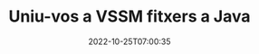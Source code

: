 ---
############################# Static ############################
layout: "auto-gen-merger"
date: 2022-10-25T07:00:35
draft: false
otherformats: dotm dotx epub html mht mhtml odp ods odt one otp ott pdf pps ppsx ppt

############################# Head ############################
head_title: "Uniu-vos a fitxers VSSM mitjançant l'API de fusió de documents Java i J2SE"
head_description: "Uniu diversos fitxers VSSM a Java mitjançant l'API de fusió de documents amb totes les dades, estil i format com a documents font."

############################# Header ############################
title: "Uniu-vos a VSSM fitxers a Java"
description: "Uniu-vos a VSSM amb unes quantes línies de codi Java."
bg_image: "https://cms.admin.containerize.com/templates/aspose/App_Themes/V3/images/bg/header1.png"
bg_overlay: false
button:
    enable: true
    icon: "fas fa-arrow-down"
    label: "Baixeu la prova gratuïta"
    link: "https://downloads.groupdocs.com/merger/java"

############################# SubMenu ############################
submenu:
    enable: true

    left:
        img_alt: "GroupDocs.Merger for Java"
        image: "https://cms.admin.containerize.com/templates/groupdocs/images/product-logos/90x90-noborder/groupdocs-merger-java.png"
        product: "GroupDocs.Merger"
        platform: "Java"

    middle:
        button:

            # button loop
            - link: "https://apireference.groupdocs.com/merger/java"
              text: "Referència de l'API"

            # button loop
            - link: "https://github.com/groupdocs-merger"
              text: "Exemples de codi"

            # button loop
            - link: "https://products.groupdocs.app/merger/family"
              text: "Demostracions en directe"

            # button loop
            - link: "https://purchase.groupdocs.com/pricing/merger/java"
              text: "Preus"

    right:
        link_download: "https://downloads.groupdocs.com/merger"
        link_learn: "https://docs.groupdocs.com/merger/java"
        link_buy: "https://purchase.groupdocs.com"

############################# About ############################
about:
    enable: true
    title: "Sobre l'API GroupDocs.Merger for Java"
    content: |
        [GroupDocs.Merger for Java](/ca/merger/java/) ofereix una solució convenient per unir múltiples PDF, Microsoft Office (Word, Excel, PowerPoint, OneNote), OpenDocument, HTML, imatges i molts altres documents en un sol fitxer dins de les aplicacions Java. GroupDocs.Merger us estalviarà molt d'esforç, ja que podeu unir-vos a documents VSSM; no cal que instal·leu cap programari, aplicacions d'escriptori o connectors de tercers. Ara no és necessari perdre el temps i unir fitxers manualment! La missió de GroupDocs és oferir la millor qualitat i simplificar els fluxos de treball de processament de documents.
        
        L'API GroupDocs.Merger és una opció correcta per a solucions corporatives que necessiten funcions d'unió de fitxers. Aquestes API tenen una bona compatibilitat amb tots els sistemes operatius i plataformes principals, inclòs J2SE 7.0 (1.7), J2SE 8.0 (1.8), Java 10.

############################# Steps ############################
steps:
    enable: true
    title_left: "Uniu diversos fitxers VSSM a Java"
    content_left: |
        [GroupDocs.Merger for Java](/ca/merger/java/) facilita que els desenvolupadors de Java uneixin diversos fitxers VSSM implementant uns quants passos senzills.
        
        * Creeu una instància de **Merger** i passeu la ruta del document font com a paràmetre de constructor.
        * Truqueu a **Join** de la classe **Merger** i passeu la ruta del segon document d'origen.
        * Truqueu a **Save** de la classe **Merger** per desar el document combinat.

    title_right: "Requisits del sistema"
    content_right: |
        Les API de GroupDocs.Merger for Java són compatibles amb totes les plataformes i sistemes operatius principals. Abans d'executar el codi següent, assegureu-vos que teniu els següents requisits previs instal·lats al vostre sistema.

        * Sistemes operatius: Microsoft Windows, Linux, MacOS
        * Entorns de desenvolupament: NetBeans, IntelliJ IDEA, Eclipse
        * Marcs: J2SE 7.0 (1.7), J2SE 8.0 (1.8), Java 10
        * Baixeu la darrera versió de GroupDocs.Merger for Java de [Maven](https://repository.groupdocs.com/webapp/#/artifacts/browse/tree/General/repo/com/groupdocs/groupdocs-merger)
         
    code: |
     {{% merger/additional-styles %}}
     {{< merger/code-merger title="Com unir fitxers VSSM mitjançant el codi d'exemple Java">}}

        ```java    
        // Uniu fitxers VSSM mitjançant l'API de GroupDocs.Merger per a Java
        // Instanciï Merger amb el document d'entrada VSSM
        Merger merger = new Merger("input_1.vssm");

        // Truqueu al mètode d'unió de la instància de classe Merger i passeu la segona ruta del document font
        merger.join("input_2.vssm");
    
        // Truqueu al mètode de desar de la instància de classe Merger per desar el document combinat
        merger.save("merged-file.vssm"); 
        ```
     {{< /merger/code-merger >}}

############################# Demos ############################
demos:
    enable: true
    title: "Demos en directe: aplicació en línia per unir documents"
    content: |
       Uniu-vos a més d'un fitxer VSSM ara mateix visitant el lloc web [GroupDocs.Merger Live Demos](https://products.groupdocs.app/merger/vssm).
       La demostració en directe té els següents avantatges.
        
############################# About Formats ############################
about_formats:
    enable: true

############################# More Formats ############################
more_formats:
    enable: true
    title: "Unir altres formats de document"
    content: |
        L'API de fusió de documents de Java per a formats de fitxer i imatges. Uniu alguns dels formats de document populars, tal com s'indica a continuació.

############################# Back to top ###############################
back_to_top:
    enable: true
---